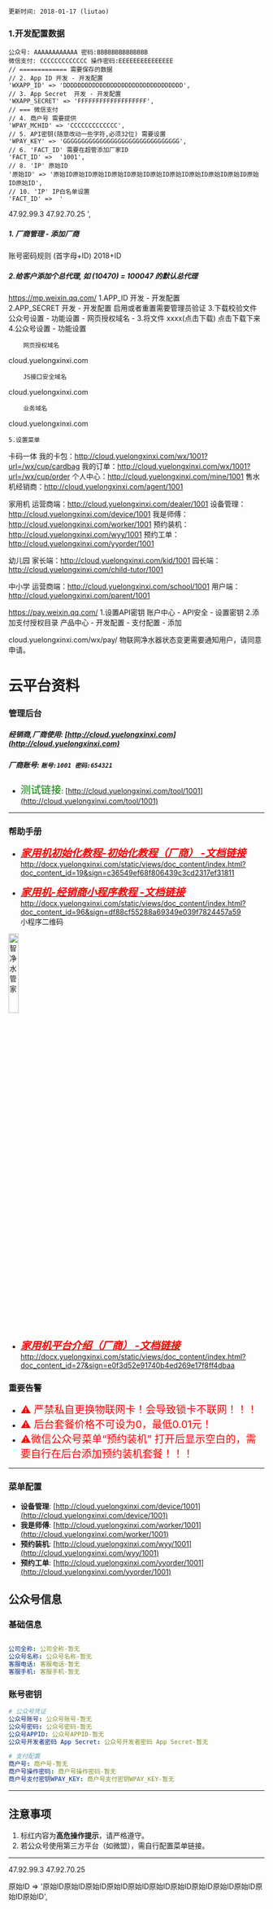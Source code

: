 `更新时间: 2018-01-17 (liutao)`
### 1.开发配置数据
	公众号: AAAAAAAAAAAA 密码:BBBBBBBBBBBBBB
	微信支付: CCCCCCCCCCCCC 操作密码:EEEEEEEEEEEEEEE
	// ============= 需要保存的数据
	// 2. App ID 开发 - 开发配置 
	'WXAPP_ID' => 'DDDDDDDDDDDDDDDDDDDDDDDDDDDDDDDDD',  
	// 3. App Secret  开发 - 开发配置 
	'WXAPP_SECRET' => 'FFFFFFFFFFFFFFFFFFF', 
	// === 微信支付
	// 4. 商户号 需要提供
	'WPAY_MCHID' => 'CCCCCCCCCCCCC', 
	// 5. API密钥(随意改动一些字符,必须32位) 需要设置
	'WPAY_KEY' => 'GGGGGGGGGGGGGGGGGGGGGGGGGGGGGGGG', 
	// 6. 'FACT_ID' 需要在超管添加厂家ID
	'FACT_ID' =>  '1001',
	// 8. 'IP' 原始ID
	'原始ID' => '原始ID原始ID原始ID原始ID原始ID原始ID原始ID原始ID原始ID原始ID原始ID原始ID',
	// 10. 'IP' IP白名单设置
	'FACT_ID' =>  '
47.92.99.3
47.92.70.25
',

##### 1. 厂商管理 - 添加厂商
账号密码规则 (首字母+ID) 2018+ID 
##### 2.给客户添加个总代理, 如  (10470) = 100047 的默认总代理
https://mp.weixin.qq.com/
	1.APP_ID  开发 - 开发配置  
	2.APP_SECRET	开发 - 开发配置 启用或者重置需要管理员验证
	3.下载校验文件  公众号设置 - 功能设置 - 网页授权域名 - 3.将文件 xxxx(点击下载) 点击下载下来
	4.公众号设置 - 功能设置 
		
		网页授权域名   

cloud.yuelongxinxi.com		
		
		JS接口安全域名

cloud.yuelongxinxi.com		
		
		业务域名

cloud.yuelongxinxi.com
	
	5.设置菜单


卡码一体
我的卡包：http://cloud.yuelongxinxi.com/wx/1001?url=/wx/cup/cardbag
我的订单：http://cloud.yuelongxinxi.com/wx/1001?url=/wx/cup/order
个人中心：http://cloud.yuelongxinxi.com/mine/1001
售水机经销商：http://cloud.yuelongxinxi.com/agent/1001

家用机
运营商端：http://cloud.yuelongxinxi.com/dealer/1001
设备管理：http://cloud.yuelongxinxi.com/device/1001
我是师傅：http://cloud.yuelongxinxi.com/worker/1001
预约装机：http://cloud.yuelongxinxi.com/wyy/1001
预约工单：http://cloud.yuelongxinxi.com/yyorder/1001 

幼儿园
家长端：http://cloud.yuelongxinxi.com/kid/1001
园长端：http://cloud.yuelongxinxi.com/child-tutor/1001


中小学
运营商端：http://cloud.yuelongxinxi.com/school/1001
用户端：http://cloud.yuelongxinxi.com/parent/1001



https://pay.weixin.qq.com/
	1.设置API密钥  账户中心 - API安全 - 设置密钥
	2.添加支付授权目录  产品中心 - 开发配置 - 支付配置 - 添加
	
cloud.yuelongxinxi.com/wx/pay/
物联网净水器状态变更需要通知用户，请同意申请。

# 云平台资料 
### 管理后台
##### 经销商,厂商使用: [http://cloud.yuelongxinxi.com](http://cloud.yuelongxinxi.com)        
##### 厂商账号: `账号:1001 密码:654321`   

- <span style="color:green;font-size:20px">测试链接</span>: [http://cloud.yuelongxinxi.com/tool/1001](http://cloud.yuelongxinxi.com/tool/1001)

---
### 帮助手册

- [<span style="color:red;font-size:20px">_____________**家用机初始化教程-初始化教程（厂商）** -文档链接_____________</span>](http://docx.yuelongxinxi.com/static/views/doc_content/index.html?doc_content_id=19&sign=c36549ef68f806439c3cd2317ef31811)
<span style="font-size:14px;text-decoration:underline"><http://docx.yuelongxinxi.com/static/views/doc_content/index.html?doc_content_id=19&sign=c36549ef68f806439c3cd2317ef31811></span>

- [<span style="color:red;font-size:20px">_____________**家用机-经销商小程序教程** -文档链接_____________</span>](http://docx.yuelongxinxi.com/static/views/doc_content/index.html?doc_content_id=96&sign=df88cf55288a69349e039f7824457a59)
<span style="font-size:14px;text-decoration:underline"><http://docx.yuelongxinxi.com/static/views/doc_content/index.html?doc_content_id=96&sign=df88cf55288a69349e039f7824457a59></span>  
小程序二维码
<img src="http://docx.yuelongxinxi.com/upload/2025-08/79a660af5392e65bde0600561425bb2c83bc143defdfe3e3c3ed3f1ddca5d531.jpg" alt="智净水管家" title="智净水管家" width="20%">


- [<span style="color:red;font-size:20px">_____________**家用机平台介绍（厂商）** -文档链接_____________</span>](http://docx.yuelongxinxi.com/static/views/doc_content/index.html?doc_content_id=27&sign=e0f3d52e91740b4ed269e17f8ff4dbaa)
<span style="font-size:14px;text-decoration:underline"><http://docx.yuelongxinxi.com/static/views/doc_content/index.html?doc_content_id=27&sign=e0f3d52e91740b4ed269e17f8ff4dbaa></span>

### 重要告警
- <span style="color:red;font-size:20px">⚠️ 严禁私自更换物联网卡！会导致锁卡不联网！！！</span>  
- <span style="color:red;font-size:20px">⚠️ 后台套餐价格不可设为0，最低0.01元！</span>
- <span style="color:red;font-size:20px">⚠️微信公众号菜单“预约装机” 打开后显示空白的，需要自行在后台添加预约装机套餐！！！</span>
---

### 菜单配置

- ​**设备管理**:
	[http://cloud.yuelongxinxi.com/device/1001](http://cloud.yuelongxinxi.com/device/1001)
- ​**我是师傅**:
	[http://cloud.yuelongxinxi.com/worker/1001](http://cloud.yuelongxinxi.com/worker/1001)
- ​**预约装机**:
	[http://cloud.yuelongxinxi.com/wyy/1001](http://cloud.yuelongxinxi.com/wyy/1001)
- ​**预约工单**:
	[http://cloud.yuelongxinxi.com/yyorder/1001](http://cloud.yuelongxinxi.com/yyorder/1001) 

## 公众号信息
### 基础信息

```yaml

公司全称: 公司全称-暂无  
公众号名称: 公众号名称-暂无  
客服电话: 客服电话-暂无  
客服手机: 客服手机-暂无  
```

### 账号密钥
```yaml
# 公众号凭证
公众号账号: 公众号账号-暂无
公众号密码: 公众号密码-暂无
公众号APPID: 公众号APPID-暂无
公众号开发者密码 App Secret: 公众号开发者密码 App Secret-暂无

# 支付配置
商户号: 商户号-暂无
商户号操作密码: 商户号操作密码-暂无
商户号支付密钥WPAY_KEY: 商户号支付密钥WPAY_KEY-暂无

```

---

## 注意事项
1. 标红内容为**高危操作提示**，请严格遵守。
2. 若公众号使用第三方平台（如微盟），需自行配置菜单链接。
---

47.92.99.3
47.92.70.25



  
原始ID => '原始ID原始ID原始ID原始ID原始ID原始ID原始ID原始ID原始ID原始ID原始ID原始ID',


